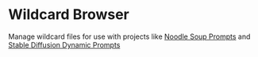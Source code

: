 # Wildcard Browser

Manage wildcard files for use with projects like [Noodle Soup Prompts](https://github.com/WASasquatch/noodle-soup-prompts) and [Stable Diffusion Dynamic Prompts](https://github.com/adieyal/sd-dynamic-prompts)
